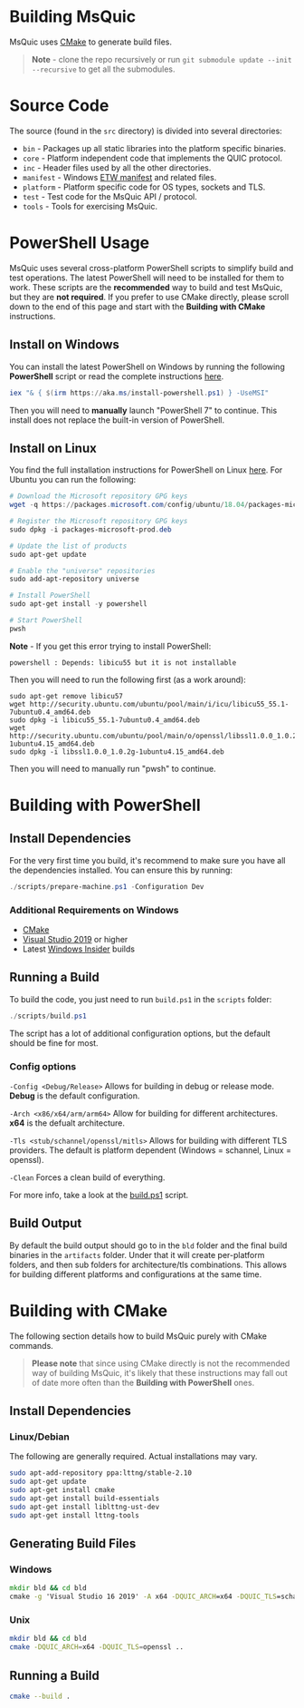 # Building MsQuic

MsQuic uses [CMake](https://cmake.org/) to generate build files.

> **Note** - clone the repo recursively or run `git submodule update --init --recursive`
to get all the submodules.

# Source Code

The source (found in the `src` directory) is divided into several directories:

  * `bin` - Packages up all static libraries into the platform specific binaries.
  * `core` - Platform independent code that implements the QUIC protocol.
  * `inc` - Header files used by all the other directories.
  * `manifest` - Windows [ETW manifest](https://docs.microsoft.com/en-us/windows/win32/wes/writing-an-instrumentation-manifest) and related files.
  * `platform` - Platform specific code for OS types, sockets and TLS.
  * `test` - Test code for the MsQuic API / protocol.
  * `tools` - Tools for exercising MsQuic.

# PowerShell Usage

MsQuic uses several cross-platform PowerShell scripts to simplify build and test operations. The latest PowerShell will need to be installed for them to work. These scripts are the **recommended** way to build and test MsQuic, but they are **not required**. If you prefer to use CMake directly, please scroll down to the end of this page and start with the **Building with CMake** instructions.

## Install on Windows

You can install the latest PowerShell on Windows by running the following **PowerShell** script or read the complete instructions [here](https://docs.microsoft.com/en-us/powershell/scripting/install/installing-powershell-core-on-windows).

```PowerShell
iex "& { $(irm https://aka.ms/install-powershell.ps1) } -UseMSI"
```

Then you will need to **manually** launch "PowerShell 7" to continue. This install does not replace the built-in version of PowerShell.

## Install on Linux

You find the full installation instructions for PowerShell on Linux [here](https://docs.microsoft.com/en-us/powershell/scripting/install/installing-powershell-core-on-linux?). For Ubuntu you can run the following:

```PowerShell
# Download the Microsoft repository GPG keys
wget -q https://packages.microsoft.com/config/ubuntu/18.04/packages-microsoft-prod.deb

# Register the Microsoft repository GPG keys
sudo dpkg -i packages-microsoft-prod.deb

# Update the list of products
sudo apt-get update

# Enable the "universe" repositories
sudo add-apt-repository universe

# Install PowerShell
sudo apt-get install -y powershell

# Start PowerShell
pwsh
```

**Note** - If you get this error trying to install PowerShell:

```
powershell : Depends: libicu55 but it is not installable
```

Then you will need to run the following first (as a work around):

```
sudo apt-get remove libicu57
wget http://security.ubuntu.com/ubuntu/pool/main/i/icu/libicu55_55.1-7ubuntu0.4_amd64.deb
sudo dpkg -i libicu55_55.1-7ubuntu0.4_amd64.deb
wget http://security.ubuntu.com/ubuntu/pool/main/o/openssl/libssl1.0.0_1.0.2g-1ubuntu4.15_amd64.deb
sudo dpkg -i libssl1.0.0_1.0.2g-1ubuntu4.15_amd64.deb
```

Then you will need to manually run "pwsh" to continue.

# Building with PowerShell

## Install Dependencies

For the very first time you build, it's recommend to make sure you have all the dependencies installed. You can ensure this by running:

```PowerShell
./scripts/prepare-machine.ps1 -Configuration Dev
```

### Additional Requirements on Windows

  * [CMake](https://cmake.org/)
  * [Visual Studio 2019](https://www.visualstudio.com/vs/) or higher
  * Latest [Windows Insider](https://insider.windows.com/en-us/) builds

## Running a Build

To build the code, you just need to run `build.ps1` in the `scripts` folder:

```PowerShell
./scripts/build.ps1
```

The script has a lot of additional configuration options, but the default should be fine for most.

### Config options

`-Config <Debug/Release>` Allows for building in debug or release mode. **Debug** is the default configuration.

`-Arch <x86/x64/arm/arm64>` Allow for building for different architectures. **x64** is the defualt architecture.

`-Tls <stub/schannel/openssl/mitls>` Allows for building with different TLS providers. The default is platform dependent (Windows = schannel, Linux = openssl).

`-Clean` Forces a clean build of everything.

For more info, take a look at the [build.ps1](../scripts/build.ps1) script.

## Build Output

By default the build output should go to in the `bld` folder and the final build binaries in the `artifacts` folder. Under that it will create per-platform folders, and then sub folders for architecture/tls combinations. This allows for building different platforms and configurations at the same time.

# Building with CMake

The following section details how to build MsQuic purely with CMake commands.

> **Please note** that since using CMake directly is not the recommended way of building MsQuic, it's likely that these instructions may fall out of date more often than the **Building with PowerShell** ones.

## Install Dependencies

### Linux/Debian

The following are generally required. Actual installations may vary.

```sh
sudo apt-add-repository ppa:lttng/stable-2.10
sudo apt-get update
sudo apt-get install cmake
sudo apt-get install build-essentials
sudo apt-get install liblttng-ust-dev
sudo apt-get install lttng-tools
```

## Generating Build Files

### Windows

```cmd
mkdir bld && cd bld
cmake -g 'Visual Studio 16 2019' -A x64 -DQUIC_ARCH=x64 -DQUIC_TLS=schannel ..
```

### Unix

```sh
mkdir bld && cd bld
cmake -DQUIC_ARCH=x64 -DQUIC_TLS=openssl ..
```

## Running a Build

```sh
cmake --build .
```
